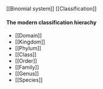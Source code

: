 [[Binomial system]]
[[Classification]]

#### The modern classification hierachy
- [[Domain]]
- [[Kingdom]]
- [[Phylum]]
- [[Class]]
- [[Order]]
- [[Family]]
- [[Genus]]
- [[Species]]